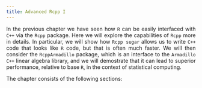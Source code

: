 ```yaml
---
title: Advanced Rcpp I
---
```


<style>
body {
text-align: justify}
</style>

In the previous chapter we have seen how `R` can be easily interfaced with `C++` via the `Rcpp` package. Here we will explore the capabilities of `Rcpp` more in details. In particular, we will show how `Rcpp sugar` allows us to write `C++` code that looks like `R` code, but that is often much faster. We will then consider the `RcppArmadillo` package, which is an interface to the `Armadillo` `C++` linear algebra library, and we will demostrate that it can lead to superior performance, relative to base `R`, in the context of statistical computing.   

The chapter consists of the following sections:
